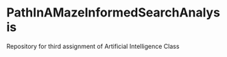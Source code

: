 # PathInAMazeInformedSearchAnalysis
Repository for third assignment of Artificial Intelligence Class
